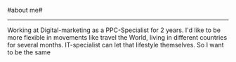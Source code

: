 #about me#
***********************
Working at Digital-marketing as a PPC-Specialist for 2 years. I'd like to be more flexible in movements like travel the World, living in different countries for several months. IT-specialist can let that lifestyle themselves. So I want to be the same



